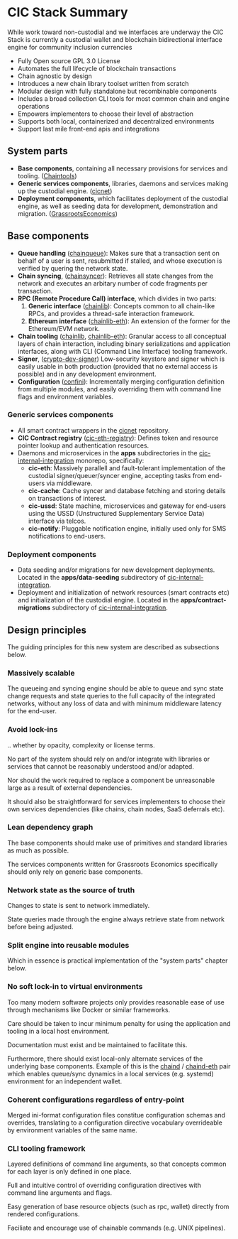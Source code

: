 # CIC Stack Summary

While work toward non-custodial and we interfaces are underway the CIC Stack is currently a custodial wallet and blockchain bidirectional interface engine for community inclusion currencies

- Fully Open source GPL 3.0 License
- Automates the full lifecycle of blockchain transactions
- Chain agnostic by design
- Introduces a new chain library toolset written from scratch
- Modular design with fully standalone but recombinable components
- Includes a broad collection CLI tools for most common chain and engine operations
- Empowers implementers to choose their level of abstraction
- Supports both local, containerized and decentralized environments
- Support last mile front-end apis and integrations

## System parts

- **Base components**, containing all necessary provisions for services and tooling. ([Chaintools](https://gitlab.com/chaintool))
- **Generic services components**, libraries, daemons and services making up the custodial engine. ([cicnet](https://gitlab.com/chaintool))
- **Deployment components**, which facilitates deployment of the custodial engine, as well as seeding data for development, demonstration and migration. ([GrassrootsEconomics](https://gitlab.com/grassrootseconomics/)) 


## Base components

- **Queue handling** ([chainqueue](https://gitlab.com/chaintool/chainqueue)): Makes sure that a transaction sent on behalf of a user is sent, resubmitted if stalled, and whose execution is verified by quering the network state. 
- **Chain syncing**, ([chainsyncer](https://gitlab.com/chaintool/chainsyncer)): Retrieves all state changes from the network and executes an arbitary number of code fragments per transaction. 
- **RPC (Remote Procedure Call) interface**, which divides in two parts:
	1. **Generic interface** ([chainlib](https://gitlab.com/chaintool/chainlib)): Concepts common to all chain-like RPCs, and provides a thread-safe interaction framework.
	1. **Ethereum interface** ([chainlib-eth](https://gitlab.com/chaintool/chainlib-eth)): An extension of the former for the Ethereum/EVM network.
- **Chain tooling** ([chainlib](https://gitlab.com/chaintool/chainlib), [chainlib-eth](https://gitlab.com/chaintool/chainlib-eth)): Granular access to all conceptual layers of chain interaction, including binary serializations and application interfaces, along with CLI (Command Line Interface) tooling framework.
- **Signer**, ([crypto-dev-signer](https://gitlab.com/chaintool/crypto-dev-signer)) Low-security keystore and signer which is easily usable in both production (provided that no external access is possible) and in any development environment.
- **Configuration** ([confini](https://gitlab.com/nolash/python-confini)): Incrementally merging configuration definition from multiple modules, and easily overriding them with command line flags and environment variables.


### Generic services components

- All smart contract wrappers in the [cicnet](https://gitlab.com/cicnet) repository.
- **CIC Contract registry** ([cic-eth-registry](https://gitlab.com/grassrootseconomics/cic-eth-registry)): Defines token and resource pointer lookup and authentication resources.
- Daemons and microservices in the **apps** subdirectories in the [cic-internal-integration](https://gitlab.com/grassrootseconomics/cic-internal-integration) monorepo, specifically:
	* **cic-eth**: Massively parallell and fault-tolerant implementation of the custodial signer/queuer/syncer engine, accepting tasks from end-users via middleware.
	* **cic-cache**: Cache syncer and database fetching and storing details on transactions of interest.
	* **cic-ussd**: State machine, microservices and gateway for end-users using the USSD (Unstructured Supplementary Service Data) interface via telcos.
	* **cic-notify**: Pluggable notification engine, initially used only for SMS notifications to end-users.


### Deployment components

- Data seeding and/or migrations for new development deployments. Located in the **apps/data-seeding** subdirectory of [cic-internal-integration](https://gitlab.com/grassrootseconomics/cic-internal-integration).
- Deployment and initialization of network resources (smart contracts etc) and initialization of the custodial engine. Located in the **apps/contract-migrations** subdirectory of [cic-internal-integration](https://gitlab.com/grassrootseconomics/cic-internal-integration).


## Design principles

The guiding principles for this new system are described as subsections below.


### Massively scalable

The queueing and syncing engine should be able to queue and sync state change requests and state queries to the full capacity of the integrated networks, without any loss of data and with minimum middleware latency for the end-user.


### Avoid lock-ins

.. whether by opacity, complexity or license terms.

No part of the system should rely on and/or integrate with libraries or services that cannot be reasonably understood and/or adapted.

Nor should the work required to replace a component be unreasonable large as a result of external dependencies.

It should also be straightforward for services implementers to choose their own services dependencies (like chains, chain nodes, SaaS deferrals etc).


### Lean dependency graph

The base components should make use of primitives and standard libraries as much as possible.

The services components written for Grassroots Economics specifically should only rely on generic base components.


### Network state as the source of truth

Changes to state is sent to network immediately.

State queries made through the engine always retrieve state from network before being adjusted.


### Split engine into reusable modules

Which in essence is practical implementation of the "system parts" chapter below.


### No soft lock-in to virtual environments

Too many modern software projects only provides reasonable ease of use through mechanisms like Docker or similar frameworks.

Care should be taken to incur minimum penalty for using the application and tooling in a local host environment.

Documentation must exist and be maintained to facilitate this.

Furthermore, there should exist local-only alternate services of the underlying base components. Example of this is the [chaind](https://gitlab.com/chaintool/chaind) / [chaind-eth](https://gitlab.com/chaintool/chaind-eth) pair which enables queue/sync dynamics in a local services (e.g. systemd) environment for an independent wallet.


### Coherent configurations regardless of entry-point

Merged ini-format configuration files constitue configuration schemas and overrides, translating to a configuration directive vocabulary overrideable by environment variables of the same name.


### CLI tooling framework

Layered definitions of command line arguments, so that concepts common for each layer is only defined in one place.

Full and intuitive control of overriding configuration directives with command line arguments and flags.

Easy generation of base resource objects (such as rpc, wallet) directly from rendered configurations.

Faciliate and encourage use of chainable commands (e.g. UNIX pipelines).
